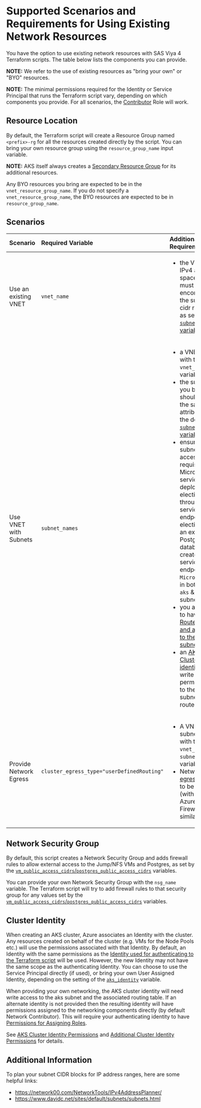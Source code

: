 # Supported Scenarios and Requirements for Using Existing Network Resources

You have the option to use existing network resources with SAS Viya 4 Terraform scripts. The table below lists the components you can provide.

**NOTE:** We refer to the use of existing resources as "bring your own" or "BYO" resources.

**NOTE:** The minimal permissions required for the Identity or Service Principal that runs the Terraform script vary, depending on which components you provide. For all scenarios, the [Contributor](https://docs.microsoft.com/en-us/azure/role-based-access-control/built-in-roles#contributor) Role will work.

## Resource Location

By default, the Terraform script will create a Resource Group named `<prefix>-rg` for all the resources created directly by the script. You can bring your own resource group using the `resource_group_name` input variable.

**NOTE:** AKS itself always creates a [Secondary Resource Group](https://docs.microsoft.com/en-us/azure/aks/faq#why-are-two-resource-groups-created-with-aks) for its additional resources.

Any BYO resources you bring are expected to be in the `vnet_resource_group_name`. If you do not specify a `vnet_resource_group_name`, the BYO resources are expected to be in `resource_group_name`.

## Scenarios

| Scenario |Required Variable|Additional Requirements|If not Provided|
| :--- | :--- | :--- | :--- |
| Use an existing VNET | `vnet_name` | <ul><li>the VNET IPv4 address space(s) must encompass the subnet cidr ranges as set by the [`subnets` variable](../CONFIG-VARS.md#networking) |creates a VNET with the primary address space as set in the [`vnet_address_space` variable](../CONFIG-VARS.md#networking).|
| Use VNET with Subnets | `subnet_names` | <ul><li>a VNET set with the `vnet_name` variable.<li>the subnets you bring should have the same attribuites as the default [`subnets` variable](../CONFIG-VARS.md#networking) <li>ensure the subnets have access to requisite Microsoft services (per deployment elections) through service endpoints.  If electing for an external Postgres database, create a service endpoint for `Microsoft.Sql` in both the `aks` & `misc` subnets <li>you also need to have a [Route Table and a Route to the aks subnet](https://docs.microsoft.com/en-us/azure/aks/configure-kubenet#bring-your-own-subnet-and-route-table-with-kubenet) <li>an [AKS Cluster identity](#cluster-identity) with write permissions to the aks subnet and route table | creates subnets as set in the [`subnets` variable](../CONFIG-VARS.md#networking), as well as a Route Table for the AKS subnet. Note that [AKS will modify the Route Table](https://docs.microsoft.com/en-us/azure/aks/configure-kubenet#bring-your-own-subnet-and-route-table-with-kubenet).  |
| Provide Network Egress| `cluster_egress_type="userDefinedRouting"` | <ul><li>A VNET and subnets set with the `vnet_name` and `subnet_names` variables. <li>Network  [egress](https://docs.microsoft.com/en-us/azure/aks/egress-outboundtype) needs to be defined (with NAT, Azure Firewall or similar) | AKS will create and use a [loadbalancer](https://docs.microsoft.com/en-us/azure/aks/load-balancer-standard) for outgoing traffic.|

## Network Security Group

By default, this script creates a Network Security Group and adds firewall rules
to allow external access to the Jump/NFS VMs and Postgres, as set by the
[`vm_public_access_cidrs`/`postgres_public_access_cidrs`](../CONFIG-VARS.md#admin-access) variables.

You can provide your own Network Security Group with the `nsg_name` variable.
The Terraform script will try to add firewall rules to that security group for any
values set by the [`vm_public_access_cidrs`/`postgres_public_access_cidrs`](../CONFIG-VARS.md#admin-access) variables.

## Cluster Identity

When creating an AKS cluster, Azure associates an Identity with the cluster. Any resources created on behalf of the cluster (e.g. VMs for the Node Pools etc.) will use the permissions associated with that Identity.
By default, an Identity with the same permissions as the [Identity used for  authenticating to the Terraform script](TerraformAzureAuthentication.md) will be used. However, the new Identity may not have the same scope as the authenticating Identity. You can choose to use the Service Principal directly (if used), or bring your own User Assigned Identity, depending on the setting of the  [`aks_identity`](../CONFIG-VARS.md#general) variable. 

When providing your own networking, the AKS cluster identity will need write access to the aks subnet and the associated routing table. If an alternate identity is not provided then the resulting identity will have permissions assigned to the networking components directly (by default Network Contributor). This will require your authenticating identity to have [Permissions for Assigning Roles](https://learn.microsoft.com/en-us/azure/role-based-access-control/role-assignments-portal#prerequisites).

See [AKS Cluster Identity Permissions](https://docs.microsoft.com/en-us/azure/aks/concepts-identity#aks-cluster-identity-permissions) and [Additional Cluster Identity Permissions](https://docs.microsoft.com/en-us/azure/aks/concepts-identity#additional-cluster-identity-permissions) for details.

## Additional Information

To plan your subnet CIDR blocks for IP address ranges, here are some helpful links:
- https://network00.com/NetworkTools/IPv4AddressPlanner/
- https://www.davidc.net/sites/default/subnets/subnets.html
